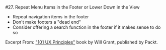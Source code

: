 #27. Repeat Menu Items in the Footer or Lower Down in the View
-  Repeat navigation items in the footer
-  Don't make footers a "dead end"
-  Consider offering a search function in the footer if it makes sense to do so

Excerpt From: ["101 UX Principles"](https://www.packtpub.com/web-development/101-ux-principles) book by Will Grant, published by Packt.
